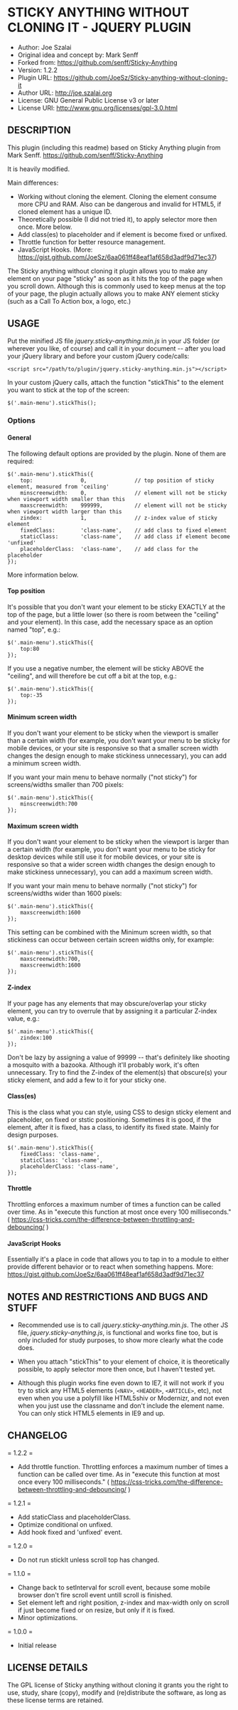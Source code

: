 STICKY ANYTHING WITHOUT CLONING IT - JQUERY PLUGIN
============================================

- Author: Joe Szalai
- Original idea and concept by: Mark Senff
- Forked from: https://github.com/senff/Sticky-Anything
- Version: 1.2.2
- Plugin URL: https://github.com/JoeSz/Sticky-anything-without-cloning-it
- Author URL: http://joe.szalai.org
- License: GNU General Public License v3 or later
- License URI: http://www.gnu.org/licenses/gpl-3.0.html



DESCRIPTION
-----------
This plugin (including this readme) based on Sticky Anything plugin from Mark Senff. https://github.com/senff/Sticky-Anything

It is heavily modified.

Main differences:
- Working without cloning the element. Cloning the element consume more CPU and RAM.
  Also can be dangerous and invalid for HTML5, if cloned element has a unique ID.
- Theoretically possible (I did not tried it), to apply selector more then once. More below.
- Add class(es) to placeholder and if element is become fixed or unfixed.
- Throttle function for better resource management.
- JavaScript Hooks. (More: https://gist.github.com/JoeSz/6aa061ff48eaf1af658d3adf9d71ec37)

The Sticky anything without cloning it plugin allows you to make any element on your page "sticky" as soon as it hits the top of the page when you scroll down. Although this is commonly used to keep menus at the top of your page, the plugin actually allows you to make ANY element sticky (such as a Call To Action box, a logo, etc.)



USAGE
-----

Put the minified JS file *jquery.sticky-anything.min.js* in your JS folder (or wherever you like, of course) and call it in your document -- after you load your jQuery library and before your custom jQuery code/calls:

    <script src="/path/to/plugin/jquery.sticky-anything.min.js"></script>

In your custom jQuery calls, attach the function "stickThis" to the element you want to stick at the top of the screen:

    $('.main-menu').stickThis();


### Options

#### General

The following default options are provided by the plugin. None of them are required:

	$('.main-menu').stickThis({
        top: 		       0,		        // top position of sticky element, measured from 'ceiling'
        minscreenwidth:    0,		        // element will not be sticky when viewport width smaller than this
        maxscreenwidth:    999999,		    // element will not be sticky when viewport width larger than this
        zindex: 	       1,		        // z-index value of sticky element
        fixedClass:	       'class-name',    // add class to fixed element
        staticClass:       'class-name',    // add class if element become 'unfixed'
        placeholderClass:  'class-name',    // add class for the placeholder
    });

More information below.


#### Top position

It's possible that you don't want your element to be sticky EXACTLY at the top of the page, but a little lower (so there is room between the "ceiling" and your element). In this case, add the necessary space as an option named "top", e.g.:

    $('.main-menu').stickThis({
        top:80
    });

If you use a negative number, the element will be sticky ABOVE the "ceiling", and will therefore be cut off a bit at the top, e.g.:

    $('.main-menu').stickThis({
        top:-35
    });

#### Minimum screen width

If you don't want your element to be sticky when the viewport is smaller than a certain width (for example, you don't want your menu to be sticky for mobile devices, or your site is responsive so that a smaller screen width changes the design enough to make stickiness unnecessary), you can add a minimum screen width.

If you want your main menu to behave normally ("not sticky") for screens/widths smaller than 700 pixels:

    $('.main-menu').stickThis({
        minscreenwidth:700
    });

#### Maximum screen width

If you don't want your element to be sticky when the viewport is larger than a certain width (for example, you don't want your menu to be sticky for desktop devices while still use it for mobile devices, or your site is responsive so that a wider screen width changes the design enough to make stickiness unnecessary), you can add a maximum screen width.

If you want your main menu to behave normally ("not sticky") for screens/widths wider than 1600 pixels:

    $('.main-menu').stickThis({
        maxscreenwidth:1600
    });

This setting can be combined with the Minimum screen width, so that stickiness can occur between certain screen widths only, for example:

    $('.main-menu').stickThis({
        maxscreenwidth:700,
        maxscreenwidth:1600
    });


#### Z-index

If your page has any elements that may obscure/overlap your sticky element, you can try to overrule that by assigning it a particular Z-index value, e.g.:

    $('.main-menu').stickThis({
        zindex:100
    });

Don't be lazy by assigning a value of 99999 -- that's definitely like shooting a mosquito with a bazooka. Although it'll probably work, it's often unnecessary. Try to find the Z-index of the element(s) that obscure(s) your sticky element, and add a few to it for your sticky one.


#### Class(es)

This is the class what you can style, using CSS to design sticky element and placeholder, on fixed or ststic positioning. Sometimes it is good, if the element, after it is fixed, has a class, to identify its fixed state. Mainly for design purposes.

    $('.main-menu').stickThis({
        fixedClass: 'class-name',
        staticClass: 'class-name',
        placeholderClass: 'class-name',
    });

#### Throttle
Throttling enforces a maximum number of times a function can be called over time. As in "execute this function at most once every 100 milliseconds." ( https://css-tricks.com/the-difference-between-throttling-and-debouncing/ )

#### JavaScript Hooks
Essentially it's a place in code that allows you to tap in to a module to either provide different behavior or to react when something happens.
More: https://gist.github.com/JoeSz/6aa061ff48eaf1af658d3adf9d71ec37

NOTES AND RESTRICTIONS AND BUGS AND STUFF
-----------------------------------------

- Recommended use is to call *jquery.sticky-anything.min.js*. The other JS file, *jquery.sticky-anything.js*, is functional and works fine too, but is only included for study purposes, to show more clearly what the code does.

- When you attach "stickThis" to your element of choice, it is theoretically possible, to apply selector more then once, but I haven't tested yet.

- Although this plugin works fine even down to IE7, it will not work if you try to stick any HTML5 elements (`<NAV>`, `<HEADER>`, `<ARTICLE>`, etc), not even when you use a polyfill like HTML5shiv or Modernizr, and not even when you just use the classname and don't include the element name. You can only stick HTML5 elements in IE9 and up.

CHANGELOG
---------

= 1.2.2 =
* Add throttle function.
Throttling enforces a maximum number of times a function can be called over time. As in "execute this function at most once every 100 milliseconds." ( https://css-tricks.com/the-difference-between-throttling-and-debouncing/ )

= 1.2.1 =
* Add staticClass and placeholderClass.
* Optimize conditional on unfixed.
* Add hook fixed and 'unfixed' event.

= 1.2.0 =
* Do not run stickIt unless scroll top has changed.

= 1.1.0 =
* Change back to setInterval for scroll event, because some mobile browser don't fire scroll event untill scroll is finished.
* Set element left and right position, z-index and max-width only on scroll if just become fixed or on resize, but only if it is fixed.
* Minor optimizations.

= 1.0.0 =
* Initial release


LICENSE DETAILS
---------------
The GPL license of Sticky anything without cloning it grants you the right to use, study, share (copy), modify and (re)distribute the software, as long as these license terms are retained.
